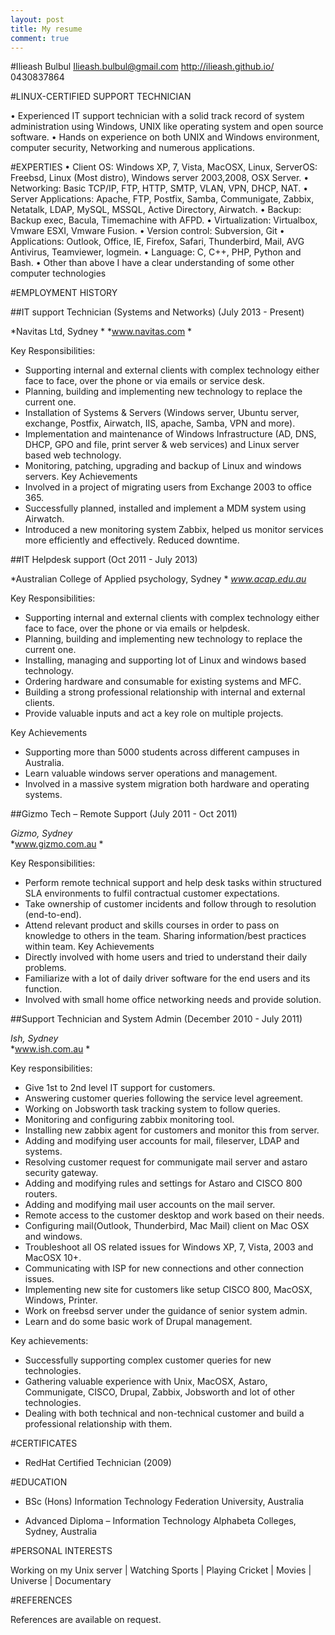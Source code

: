 ```yaml
---
layout: post
title: My resume
comment: true
---
```

#Ilieash Bulbul
Ilieash.bulbul@gmail.com
http://ilieash.github.io/
0430837864


#LINUX-CERTIFIED SUPPORT TECHNICIAN

•	Experienced IT support technician with a solid track record of system administration using Windows, UNIX like operating system and open source software.
•	Hands on experience on both UNIX and Windows environment, computer security, Networking and numerous applications.

#EXPERTIES
•	Client OS: Windows XP, 7, Vista, MacOSX, Linux, ServerOS: Freebsd, Linux (Most distro), Windows server 2003,2008, OSX Server.
•	Networking: Basic TCP/IP, FTP, HTTP, SMTP, VLAN, VPN, DHCP, NAT.
•	Server Applications: Apache, FTP, Postfix, Samba, Communigate, Zabbix, Netatalk, LDAP, MySQL, MSSQL, Active Directory, Airwatch.
•	Backup: Backup exec, Bacula, Timemachine with AFPD.
•	Virtualization: Virtualbox, Vmware ESXI, Vmware Fusion.
•	Version control: Subversion, Git
•	Applications: Outlook, Office, IE, Firefox, Safari, Thunderbird, Mail, AVG Antivirus, Teamviewer, logmein.
•	Language: C, C++, PHP, Python and Bash.
•	Other than above I have a clear understanding of some other computer technologies


#EMPLOYMENT HISTORY


##IT support Technician (Systems and Networks) (July 2013 - Present)

*Navitas Ltd, Sydney  *
*www.navitas.com *

Key Responsibilities:
-	Supporting internal and external clients with complex technology either face to face, over the phone or via emails or service desk.
-	Planning, building and implementing new technology to replace the current one.
-	Installation of Systems & Servers (Windows server, Ubuntu server, exchange, Postfix, Airwatch, IIS, apache, Samba, VPN and more).
-	Implementation and maintenance of Windows Infrastructure (AD, DNS, DHCP, GPO and file, print server & web services) and Linux server based web technology.
-	Monitoring, patching, upgrading and backup of Linux and windows servers.
Key Achievements 
-	Involved in a project of migrating users from Exchange 2003 to office 365.
-	Successfully planned, installed and implement a MDM system using Airwatch.
-	Introduced a new monitoring system Zabbix, helped us monitor services more efficiently and effectively. Reduced downtime.


##IT Helpdesk support (Oct 2011 - July 2013)

*Australian College of Applied psychology, Sydney * 
*www.acap.edu.au*

Key Responsibilities:
-	Supporting internal and external clients with complex technology either face to face, over the phone or via emails or helpdesk.
-	Planning, building and implementing new technology to replace the current one.
-	Installing, managing and supporting lot of Linux and windows based technology.
-	Ordering hardware and consumable for existing systems and MFC.
-	Building a strong professional relationship with internal and external clients.
-	Provide valuable inputs and act a key role on multiple projects.

Key Achievements 
-	Supporting more than 5000 students across different campuses in Australia.
-	Learn valuable windows server operations and management.
-	Involved in a massive system migration both hardware and operating systems.


##Gizmo Tech – Remote Support (July 2011 - Oct 2011)

*Gizmo, Sydney*  
*www.gizmo.com.au *

Key Responsibilities:
-	Perform remote technical support and help desk tasks within structured SLA environments to fulfil contractual customer expectations.
-	Take ownership of customer incidents and follow through to resolution (end-to-end).
-	Attend relevant product and skills courses in order to pass on knowledge to others in the team. Sharing information/best practices within team.
Key Achievements
-	Directly involved with home users and tried to understand their daily problems.
-	Familiarize with a lot of daily driver software for the end users and its function.
-	Involved with small home office networking needs and provide solution.

##Support Technician and System Admin (December 2010 - July 2011)

*Ish,  Sydney*  
*www.ish.com.au *

Key responsibilities:
-	Give 1st to 2nd level IT support for customers.
-	Answering customer queries following the service level agreement.
-	Working on Jobsworth task tracking system to follow queries.
-	Monitoring and configuring zabbix monitoring tool.
-	Installing new zabbix agent for customers and monitor this from server.
-	Adding and modifying user accounts for mail, fileserver, LDAP and systems.
-	Resolving customer request for communigate mail server and astaro security gateway.
-	Adding and modifying rules and settings for Astaro and CISCO 800 routers.
-	Adding and modifying mail user accounts on the mail server.
-	Remote access to the customer desktop and work based on their needs.
-	Configuring mail(Outlook, Thunderbird, Mac Mail) client on Mac OSX and windows.
-	Troubleshoot all OS related issues for Windows XP, 7, Vista, 2003 and MacOSX 10+.
-	Communicating with ISP for new connections and other connection issues.
-	Implementing new site for customers like setup CISCO 800, MacOSX, Windows, Printer.
-	Work on freebsd server under the guidance of senior system admin.
-	Learn and do some basic work of Drupal management.

Key achievements:
-	Successfully supporting complex customer queries for new technologies.
-	Gathering valuable experience with Unix, MacOSX, Astaro, Communigate, CISCO, Drupal, Zabbix, Jobsworth and lot of other technologies.
-	Dealing with both technical and non-technical customer and build a professional relationship with them.


#CERTIFICATES
-	RedHat Certified Technician (2009)


#EDUCATION

-	BSc (Hons) Information Technology 
Federation University, Australia 

-	Advanced Diploma – Information Technology
Alphabeta Colleges, Sydney, Australia 



 
 


#PERSONAL INTERESTS

Working on my Unix server | Watching Sports | Playing Cricket | Movies | Universe | Documentary 


#REFERENCES

References are available on request. 
